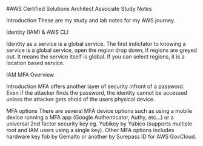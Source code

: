 #AWS Certified Solutions Architect Associate Study Notes

Introduction
These are my study and lab notes for my AWS journey.


Identity (IAM) & AWS CLI

Identity as a service is a global service. The first indictator to knowing a service is a global service, open the region drop down, if regions  are greyed out. It means the service itself is global. If you can select regions, it is a location based service.

IAM MFA Overview

Introduction
MFA offers another layer of security infront of a password. Even if the attacker finds the password, the identity cannot be accessed unless the attacker gets ahold of the users physical device. 

MFA options
There are several MFA device options such as using a mobile device running a MFA app (Google Authenticator, Authy, etc...) or a universal 2nd factor security key eg. Yubikey by Yubico (supports multiple root and IAM users using a single key). Other MFA options includes hardware key fob by Gemalto or another by Surepass ID for AWS GovCloud. 
